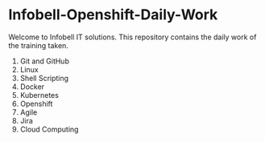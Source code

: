 # Infobell-Openshift-Daily-Work
Welcome to Infobell IT solutions.
This repository contains the daily work of the training taken.

1. Git and GitHub
2. Linux
3. Shell Scripting
4. Docker
5. Kubernetes
6. Openshift
7. Agile
8. Jira
9. Cloud Computing